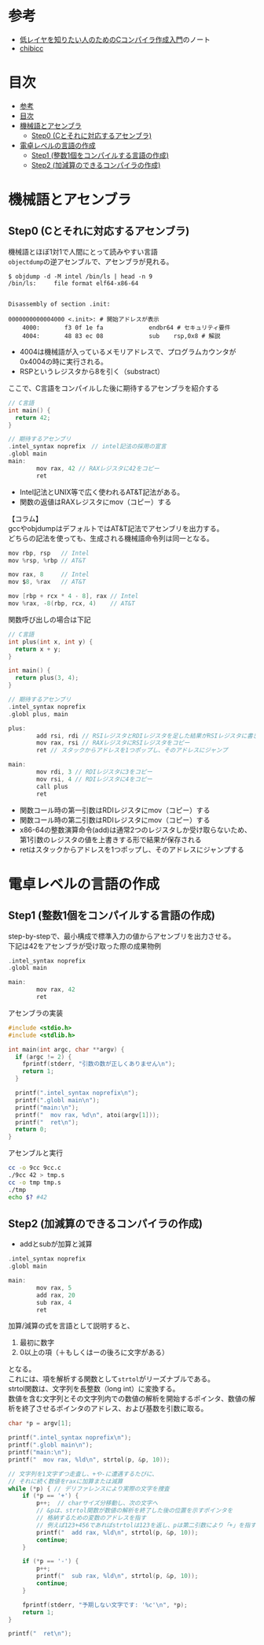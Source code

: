 # 参考
 - [低レイヤを知りたい人のためのCコンパイラ作成入門](https://www.sigbus.info/compilerbook)のノート  
 - [chibicc](https://github.com/rui314/chibicc/)

# 目次
- [参考](#参考)
- [目次](#目次)
- [機械語とアセンブラ](#機械語とアセンブラ)
	- [Step0 (Cとそれに対応するアセンブラ)](#step0-cとそれに対応するアセンブラ)
- [電卓レベルの言語の作成](#電卓レベルの言語の作成)
	- [Step1 (整数1個をコンパイルする言語の作成)](#step1-整数1個をコンパイルする言語の作成)
	- [Step2 (加減算のできるコンパイラの作成)](#step2-加減算のできるコンパイラの作成)

# 機械語とアセンブラ
## Step0 (Cとそれに対応するアセンブラ)
機械語とほぼ1対1で人間にとって読みやすい言語  
`objectdump`の逆アセンブルで、アセンブラが見れる。  
```shell
$ objdump -d -M intel /bin/ls | head -n 9
/bin/ls:     file format elf64-x86-64


Disassembly of section .init:

0000000000004000 <.init>: # 開始アドレスが表示
    4000:       f3 0f 1e fa             endbr64 # セキュリティ要件
    4004:       48 83 ec 08             sub    rsp,0x8 # 解説
```

 - 4004は機械語が入っているメモリアドレスで、プログラムカウンタが0x4004の時に実行される。  
 - RSPというレジスタから8を引く（substract）

ここで、C言語をコンパイルした後に期待するアセンブラを紹介する
```c
// C言語
int main() {
  return 42;
}

// 期待するアセンブリ
.intel_syntax noprefix　// intel記法の採用の宣言
.globl main
main:
        mov rax, 42 // RAXレジスタに42をコピー
        ret

```

 - Intel記法とUNIX等で広く使われるAT&T記法がある。
 - 関数の返値はRAXレジスタにmov（コピー）する

【コラム】  
gccやobjdumpはデフォルトではAT&T記法でアセンブリを出力する。  
どちらの記法を使っても、生成される機械語命令列は同一となる。
```c
mov rbp, rsp   // Intel
mov %rsp, %rbp // AT&T

mov rax, 8     // Intel
mov $8, %rax   // AT&T

mov [rbp + rcx * 4 - 8], rax // Intel
mov %rax, -8(rbp, rcx, 4)    // AT&T
```
関数呼び出しの場合は下記
```c
// C言語
int plus(int x, int y) {
  return x + y;
}

int main() {
  return plus(3, 4);
}

// 期待するアセンブリ
.intel_syntax noprefix
.globl plus, main

plus:
        add rsi, rdi // RSIレジスタとRDIレジスタを足した結果がRSIレジスタに書き込む
        mov rax, rsi // RAXレジスタにRSIレジスタをコピー
        ret // スタックからアドレスを1つポップし、そのアドレスにジャンプ

main:
        mov rdi, 3 // RDIレジスタに3をコピー
        mov rsi, 4 // RDIレジスタに4をコピー
        call plus
        ret
```

 - 関数コール時の第一引数はRDIレジスタにmov（コピー）する
 - 関数コール時の第二引数はRDIレジスタにmov（コピー）する
 - x86-64の整数演算命令(add)は通常2つのレジスタしか受け取らないため、第1引数のレジスタの値を上書きする形で結果が保存される
 - retはスタックからアドレスを1つポップし、そのアドレスにジャンプする

# 電卓レベルの言語の作成
## Step1 (整数1個をコンパイルする言語の作成)
step-by-stepで、最小構成で標準入力の値からアセンブリを出力させる。  
下記は42をアセンブラが受け取った際の成果物例

```c
.intel_syntax noprefix
.globl main

main:
        mov rax, 42
        ret
```
アセンブラの実装
```c
#include <stdio.h>
#include <stdlib.h>

int main(int argc, char **argv) {
  if (argc != 2) {
    fprintf(stderr, "引数の数が正しくありません\n");
    return 1;
  }

  printf(".intel_syntax noprefix\n");
  printf(".globl main\n");
  printf("main:\n");
  printf("  mov rax, %d\n", atoi(argv[1]));
  printf("  ret\n");
  return 0;
}
```
アセンブルと実行  
```bash
cc -o 9cc 9cc.c
./9cc 42 > tmp.s
cc -o tmp tmp.s
./tmp
echo $? #42
```

## Step2 (加減算のできるコンパイラの作成)
 - addとsubが加算と減算
```c
.intel_syntax noprefix
.globl main

main:
        mov rax, 5
        add rax, 20
        sub rax, 4
        ret
```

加算/減算の式を言語として説明すると、  
1. 最初に数字   
2. 0以上の項（＋もしくはーの後ろに文字がある）  

となる。  
これには、項を解析する関数として`strtol`がリーズナブルである。  
strtol関数は、文字列を長整数（long int）に変換する。  
数値を含む文字列とその文字列内での数値の解析を開始するポインタ、数値の解析を終了させるポインタのアドレス、および基数を引数に取る。
```c
char *p = argv[1];  

printf(".intel_syntax noprefix\n");
printf(".globl main\n");
printf("main:\n");
printf("  mov rax, %ld\n", strtol(p, &p, 10));

// 文字列を1文字ずつ走査し、+や-に遭遇するたびに、
// それに続く数値をraxに加算または減算
while (*p) { // デリファレンスにより実際の文字を捜査
	if (*p == '+') {
		p++;  // charサイズ分移動し、次の文字へ
		// &pは、strtol関数が数値の解析を終了した後の位置を示すポインタを
		// 格納するための変数のアドレスを指す
		// 例えば123+456であればstrtolは123を返し、pは第二引数により「+」を指す
		printf("  add rax, %ld\n", strtol(p, &p, 10));
		continue;
	}

	if (*p == '-') {
		p++;
		printf("  sub rax, %ld\n", strtol(p, &p, 10));
		continue;
	}

	fprintf(stderr, "予期しない文字です: '%c'\n", *p);
	return 1;
}

printf("  ret\n");
```
